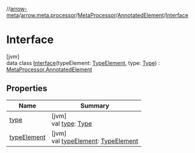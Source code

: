 //[arrow-meta](../../../../../index.md)/[arrow.meta.processor](../../../index.md)/[MetaProcessor](../../index.md)/[AnnotatedElement](../index.md)/[Interface](index.md)

# Interface

[jvm]\
data class [Interface](index.md)(typeElement: [TypeElement](https://docs.oracle.com/javase/8/docs/api/javax/lang/model/element/TypeElement.html), type: [Type](../../../../arrow.meta.ast/-type/index.md)) : [MetaProcessor.AnnotatedElement](../index.md)

## Properties

| Name | Summary |
|---|---|
| [type](type.md) | [jvm]<br>val [type](type.md): [Type](../../../../arrow.meta.ast/-type/index.md) |
| [typeElement](type-element.md) | [jvm]<br>val [typeElement](type-element.md): [TypeElement](https://docs.oracle.com/javase/8/docs/api/javax/lang/model/element/TypeElement.html) |
